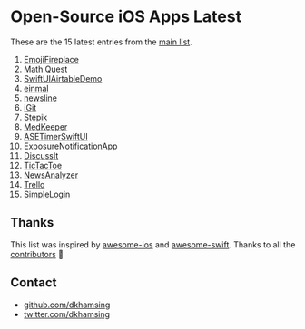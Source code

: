 # Open-Source iOS Apps Latest

These are the 15 latest entries from the [main list](https://github.com/dkhamsing/open-source-ios-apps).


1. [EmojiFireplace](https://github.com/neonichu/EmojiFireplace)
2. [Math Quest](https://github.com/AdnanZahid/Math-Quest-iOS)
3. [SwiftUIAirtableDemo](https://github.com/zackshapiro/SwiftUIAirtableDemo)
4. [einmal](https://github.com/incipher/einmal)
5. [newsline](https://github.com/ayush221b/newsline)
6. [iGit](https://github.com/git-up/GitUp)
7. [Stepik](https://github.com/StepicOrg/stepik-ios)
8. [MedKeeper](https://github.com/jonrobinsdev/MedKeeper)
9. [ASETimerSwiftUI](https://github.com/rahulrs0029/ASETimerSwiftUI)
10. [ExposureNotificationApp](https://developer.apple.com/documentation/exposurenotification/building_an_app_to_notify_users_of_covid-19_exposure)
11. [DiscussIt](https://github.com/ethanswift/DiscussIt)
12. [TicTacToe](https://github.com/pointfreeco/swift-composable-architecture/tree/master/Examples/TicTacToe)
13. [NewsAnalyzer](https://github.com/ethanswift/NewsAnalyzer)
14. [Trello](https://github.com/alfianlosari/KanbanDragDropiOS)
15. [SimpleLogin](https://github.com/simple-login/Simple-Login-iOS)

## Thanks

This list was inspired by [awesome-ios](https://github.com/vsouza/awesome-ios) and [awesome-swift](https://github.com/matteocrippa/awesome-swift). Thanks to all the [contributors](https://github.com/dkhamsing/open-source-ios-apps/graphs/contributors) 🎉 

## Contact

- [github.com/dkhamsing](https://github.com/dkhamsing)
- [twitter.com/dkhamsing](https://twitter.com/dkhamsing)
